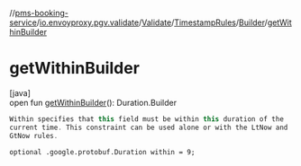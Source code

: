 //[pms-booking-service](../../../../../index.md)/[io.envoyproxy.pgv.validate](../../../index.md)/[Validate](../../index.md)/[TimestampRules](../index.md)/[Builder](index.md)/[getWithinBuilder](get-within-builder.md)

# getWithinBuilder

[java]\
open fun [getWithinBuilder](get-within-builder.md)(): Duration.Builder

```kotlin
Within specifies that this field must be within this duration of the
current time. This constraint can be used alone or with the LtNow and
GtNow rules.

```
`optional .google.protobuf.Duration within = 9;`